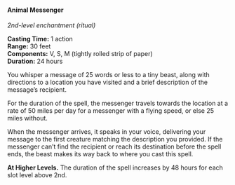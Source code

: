 #### Animal Messenger
<!-- markdownlint-disable link-image-reference-definitions -->
[_metadata_:spell_name]:- "Animal Messenger"
[_metadata_:spell_school]:- "enchantment"
[_metadata_:spell_level]:- "1"
[_metadata_:casting_time_amount]:- "1"
[_metadata_:casting_time_unit]:- "action"
[_metadata_:ritual]:- "true"
[_metadata_:range]:- "30 feet"
[_metadata_:target]:- "1 tiny beast"
[_metadata_:components_verbal]:- "true"
[_metadata_:components_somatic]:- "true"
[_metadata_:components_material]:- "true"
[_metadata_:components_material_description]:- "tightly rolled strip of paper"
[_metadata_:concentration]:- "false"
[_metadata_:duration]:- "24 hours"
[_metadata_:compared_to_wotc_srd_5.1]:- "mechanics_same_wording_different"
[_metadata_:compared_to_a5e_srd]:- "mechanics_same_wording_different"
<!-- markdownlint-disable-next-line no-emphasis-as-heading -->
_2nd-level enchantment (ritual)_

**Casting Time:** 1 action \
**Range:** 30 feet \
**Components:** V, S, M (tightly rolled strip of paper) \
**Duration:** 24 hours

You whisper a message of 25 words or less to a tiny beast, along with directions to a location you have visited and a brief description of the message’s recipient.

For the duration of the spell, the messenger travels towards the location at a rate of 50 miles per day for a messenger with a flying speed, or else 25 miles without.

When the messenger arrives, it speaks in your voice, delivering your message to the first creature matching the description you provided.
If the messenger can’t find the recipient or reach its destination before the spell ends, the beast makes its way back to where you cast this spell.

**At Higher Levels.**
The duration of the spell increases by 48 hours for each slot level above 2nd.
